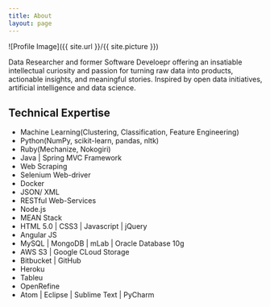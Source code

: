 ```yaml
---
title: About
layout: page
---
```

![Profile Image]({{ site.url }}/{{ site.picture }})

<p>Data Researcher and former Software Develoepr offering an insatiable intellectual curiosity and passion for turning raw data into products, actionable insights, and meaningful stories. Inspired by open data initiatives, artificial intelligence and data science.</p>

<h2>Technical Expertise</h2>

<ul class="skill-list">
	<li>Machine Learning(Clustering, Classification, Feature Engineering)</li>
	<li>Python(NumPy, scikit-learn, pandas, nltk)
	<li>Ruby(Mechanize, Nokogiri)</li>
	<li>Java | Spring MVC Framework</li>
	<li>Web Scraping</li>
	<li>Selenium Web-driver</li>
	<li>Docker</li>
	<li>JSON/ XML</li>
	<li>RESTful Web-Services</li>
	<li>Node.js</li>
	<li>MEAN Stack</li>
	<li>HTML 5.0 | CSS3 | Javascript | jQuery</li>
	<li>Angular JS</li>
	<li>MySQL | MongoDB | mLab | Oracle Database 10g</li>
	<li>AWS S3 | Google CLoud Storage</li>
	<li>Bitbucket | GitHub</li>
	<li>Heroku</li>
	<li>Tableu</li>
	<li>OpenRefine</li>
	<li>Atom | Eclipse | Sublime Text | PyCharm</li>

